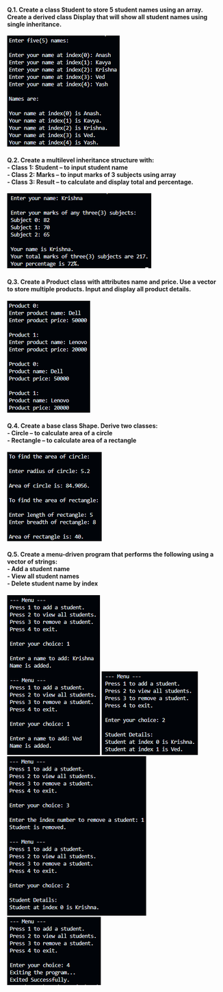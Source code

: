 <h4>Q.1. Create a class Student to store 5 student names using an array. Create a derived class Display that will show all student names using single inheritance.</h4>

<img src="./img/q_1.png" alt=""/>

<h4>Q.2. Create a multilevel inheritance structure with: <br>
- Class 1: Student – to input student name <br>
- Class 2: Marks – to input marks of 3 subjects using array <br>
- Class 3: Result – to calculate and display total and percentage.</h4>

<img src="./img/q_2.png" alt=""/>

<h4>Q.3. Create a Product class with attributes name and price. Use a vector to store multiple 
products. Input and display all product details.</h4>

<img src="./img/q_3.png" alt=""/>

<h4>Q.4. Create a base class Shape. Derive two classes: <br>
- Circle – to calculate area of a circle <br>
- Rectangle – to calculate area of a rectangle</h4>

<img src="./img/q_4.png" alt=""/>

<h4>Q.5. Create a menu-driven program that performs the following using a vector of strings: <br>
- Add a student name <br>
- View all student names <br>
- Delete student name by index</h4>

<img src="./img/q_5_1.png" alt=""/>
<img src="./img/q_5_2.png" alt=""/>
<img src="./img/q_5_3.png" alt=""/>
<img src="./img/q_5_4.png" alt=""/>
